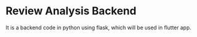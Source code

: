 # Review Analysis Backend
It is a backend code in python using flask, which will be used in flutter app.
